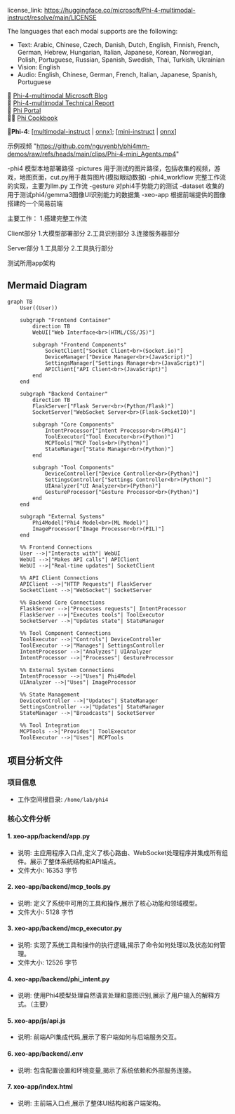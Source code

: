 license_link: https://huggingface.co/microsoft/Phi-4-multimodal-instruct/resolve/main/LICENSE

The languages that each modal supports are the following:
- Text: Arabic, Chinese, Czech, Danish, Dutch, English, Finnish,
French, German, Hebrew, Hungarian, Italian, Japanese, Korean, Norwegian,
Polish, Portuguese, Russian, Spanish, Swedish, Thai, Turkish, Ukrainian
- Vision: English
- Audio: English, Chinese, German, French, Italian, Japanese, Spanish, Portuguese

📰 [Phi-4-multimodal Microsoft Blog](https://aka.ms/phi4-feb2025) <br>
📖 [Phi-4-multimodal Technical Report](https://aka.ms/phi-4-multimodal/techreport) <br>
🏡 [Phi Portal](https://aka.ms/phi-4-multimodal/azure) <br>
👩‍🍳 [Phi Cookbook](https://github.com/microsoft/PhiCookBook) <br>


🎉**Phi-4**: [[multimodal-instruct](https://huggingface.co/microsoft/Phi-4-multimodal-instruct) | [onnx](https://huggingface.co/microsoft/Phi-4-multimodal-instruct-onnx)]; 
[[mini-instruct](https://huggingface.co/microsoft/Phi-4-mini-instruct) | [onnx](https://huggingface.co/microsoft/Phi-4-mini-instruct-onnx)]


示例视频 "https://github.com/nguyenbh/phi4mm-demos/raw/refs/heads/main/clips/Phi-4-mini_Agents.mp4"

-phi4 模型本地部署路径
-pictures 用于测试的图片路径，包括收集的视频，游戏，地图页面，cut.py用于裁剪图片(模拟眼动数据)
-phi4_workflow 完整工作流的实现，主要为llm.py 工作流
-gesture 对phi4手势能力的测试
-dataset 收集的用于测试phi4/gemma3图像UI识别能力的数据集
-xeo-app 根据前端提供的图像搭建的一个简易前端

主要工作：
1.搭建完整工作流

Client部分
1.大模型部署部分
2.工具识别部分
3.连接服务器部分

Server部分
1.工具部分
2.工具执行部分


测试所用app架构
## Mermaid Diagram
```mermaid
graph TB
    User((User))

    subgraph "Frontend Container"
        direction TB
        WebUI["Web Interface<br>(HTML/CSS/JS)"]

        subgraph "Frontend Components"
            SocketClient["Socket Client<br>(Socket.io)"]
            DeviceManager["Device Manager<br>(JavaScript)"]
            SettingsManager["Settings Manager<br>(JavaScript)"]
            APIClient["API Client<br>(JavaScript)"]
        end
    end

    subgraph "Backend Container"
        direction TB
        FlaskServer["Flask Server<br>(Python/Flask)"]
        SocketServer["WebSocket Server<br>(Flask-SocketIO)"]

        subgraph "Core Components"
            IntentProcessor["Intent Processor<br>(Phi4)"]
            ToolExecutor["Tool Executor<br>(Python)"]
            MCPTools["MCP Tools<br>(Python)"]
            StateManager["State Manager<br>(Python)"]
        end

        subgraph "Tool Components"
            DeviceController["Device Controller<br>(Python)"]
            SettingsController["Settings Controller<br>(Python)"]
            UIAnalyzer["UI Analyzer<br>(Python)"]
            GestureProcessor["Gesture Processor<br>(Python)"]
        end
    end

    subgraph "External Systems"
        Phi4Model["Phi4 Model<br>(ML Model)"]
        ImageProcessor["Image Processor<br>(PIL)"]
    end

    %% Frontend Connections
    User -->|"Interacts with"| WebUI
    WebUI -->|"Makes API calls"| APIClient
    WebUI -->|"Real-time updates"| SocketClient

    %% API Client Connections
    APIClient -->|"HTTP Requests"| FlaskServer
    SocketClient -->|"WebSocket"| SocketServer

    %% Backend Core Connections
    FlaskServer -->|"Processes requests"| IntentProcessor
    FlaskServer -->|"Executes tools"| ToolExecutor
    SocketServer -->|"Updates state"| StateManager

    %% Tool Component Connections
    ToolExecutor -->|"Controls"| DeviceController
    ToolExecutor -->|"Manages"| SettingsController
    IntentProcessor -->|"Analyzes"| UIAnalyzer
    IntentProcessor -->|"Processes"| GestureProcessor

    %% External System Connections
    IntentProcessor -->|"Uses"| Phi4Model
    UIAnalyzer -->|"Uses"| ImageProcessor

    %% State Management
    DeviceController -->|"Updates"| StateManager
    SettingsController -->|"Updates"| StateManager
    StateManager -->|"Broadcasts"| SocketServer

    %% Tool Integration
    MCPTools -->|"Provides"| ToolExecutor
    ToolExecutor -->|"Uses"| MCPTools
```

## 项目分析文件

### 项目信息
- 工作空间根目录: `/home/lab/phi4`

### 核心文件分析

#### 1. xeo-app/backend/app.py
- 说明: 主应用程序入口点,定义了核心路由、WebSocket处理程序并集成所有组件。展示了整体系统结构和API端点。
- 文件大小: 16353 字节

#### 2. xeo-app/backend/mcp_tools.py  
- 说明: 定义了系统中可用的工具和操作,展示了核心功能和领域模型。
- 文件大小: 5128 字节

#### 3. xeo-app/backend/mcp_executor.py
- 说明: 实现了系统工具和操作的执行逻辑,揭示了命令如何处理以及状态如何管理。
- 文件大小: 12526 字节

#### 4. xeo-app/backend/phi_intent.py
- 说明: 使用Phi4模型处理自然语言处理和意图识别,展示了用户输入的解释方式。（主要）


#### 5. xeo-app/js/api.js
- 说明: 前端API集成代码,展示了客户端如何与后端服务交互。


#### 6. xeo-app/backend/.env
- 说明: 包含配置设置和环境变量,揭示了系统依赖和外部服务连接。


#### 7. xeo-app/index.html
- 说明: 主前端入口点,展示了整体UI结构和客户端架构。